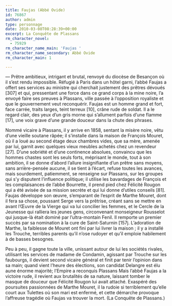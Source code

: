 ```yaml
---
title: Faujas (Abbé Ovide)
id: 76867
author: admin
type: personnage
date: 2010-03-08T08:28:39+00:00
excerpt: La Conquête de Plassans
rm_character_novel:
  - 75929
rm_character_name_main: 'Faujas '
rm_character_name_secondary: Abbé Ovide
rm_character_main: 1

---
```

— Prêtre ambitieux, intrigant et brutal, renvoyé du diocèse de Besançon où il s&rsquo;est rendu impossible. Réfugié à Paris dans un hôtel garni, l&rsquo;abbé Faujas a offert ses services au ministre qui cherchait justement des prêtres dévoués [307] et qui, pressentant une force dans ce grand corps à la mine noire, l&rsquo;a envoyé faire ses preuves à Plassans, ville passée à l&rsquo;opposition royaliste et que le gouvernement veut reconquérir. Faujas est un homme grand et fort, face carrée, traits larges, teint terreux [10], crâne rude de soldat. Il a le regard clair, des yeux d&rsquo;un gris morne qui s&rsquo;allument parfois d&rsquo;une flamme [17], une voix grave d&rsquo;une grande douceur dans la chute des phrases.

Nommé vicaire à Plassans, il y arrive en 1858, sentant la misère noire, vêtu d&rsquo;une vieille soutane râpée; il s&rsquo;installe dans la maison de François Mouret, où il a loué au second étage deux chambres vides, que sa mère, amenée par lui, garnit avec quelques vieux meubles achetés chez un revendeur [27]. D&rsquo;une sobriété et d&rsquo;une continence absolues, convaincu que les hommes chastes sont les seuls forts, méprisant le monde, tout à son ambition, il se donne d&rsquo;abord l&rsquo;allure insignifiante d&rsquo;un prêtre sans moyens, sans arrière-pensée aucune, il se tient à l&rsquo;écart, refuse toutes les avances, mais sourdement, patiemment, se renseigne sur Plassans, sur les groupes qui s&rsquo;y disputent l&rsquo;influence politique; il utilise les bavardages de François et les complaisances de l&rsquo;abbé Bourrette, il prend pied chez Félicité Rougon qui a été avisée de sa mission secrète et qui lui donne d&rsquo;utiles conseils [81]. Faujas développe son œuvre, s&rsquo;emparant de l&rsquo;esprit de Marthe Mouret, dont il fera sa chose, poussant Serge vers la prêtrise, créant sans se mettre en avant l&rsquo;Œuvre de la Vierge qui va lui concilier les femmes, et le Cercle de la Jeunesse qui ralliera les jeunes gens, circonvenant monseigneur Rousselot qui jusque-là était dominé par l&rsquo;ultra-montain Fenil. Il remporte un premier succès par sa nomination à la cure de Saint-Saturnin [157j. L&rsquo;adoration de Marthe, la faiblesse de Mouret ont fini par lui livrer la maison ; il y a installé les Trouche, terribles parents qu&rsquo;il n&rsquo;ose rudoyer et qu&rsquo;il emploie habilement à de basses besognes.

Peu à peu, il gagne toute la ville, unissant autour de lui les sociétés rivales, utilisant les services de madame de Condamin, agissant par Trouche sur les faubourgs, il devient second vicaire général et finit par tenir l&rsquo;opinion dans sa main; quand vient l&rsquo;heure des élections, son candidat Delangre est élu aune énorme majorité; l&rsquo;Empire a reconquis Plassans Mais l&rsquo;abbé Faujas a la victoire rude, il revient aux brutalités de sa nature, laissant tomber le masque de douceur que Félicité Rougon lui avait attaché. Exaspéré des poursuites passionnées de Marthe Mouret, il la rudoie si terriblement qu&rsquo;elle court aux Tulettes où son mari est enfermé, et cette démarche provoque l&rsquo;affreuse tragédie où Faujas va trouver la mort. (La Conquête de Plassans.)